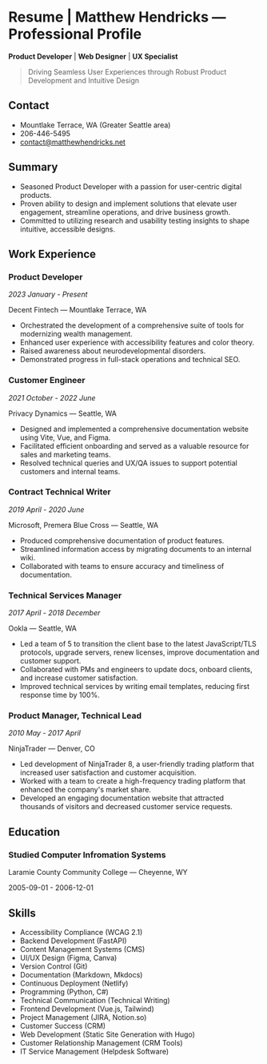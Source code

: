 # Resume | Matthew Hendricks — Professional Profile

**Product Developer** | **Web Designer** | **UX Specialist**

> Driving Seamless User Experiences through Robust Product Development and Intuitive Design

## Contact

- Mountlake Terrace, WA (Greater Seattle area)
- 206-446-5495
- [contact@matthewhendricks.net](mailto:contact@matthewhendricks.net)

## Summary

- Seasoned Product Developer with a passion for user-centric digital products.
- Proven ability to design and implement solutions that elevate user engagement, streamline operations, and drive business growth.
- Committed to utilizing research and usability testing insights to shape intuitive, accessible designs.

## Work Experience

### Product Developer

_2023 January - Present_

Decent Fintech — Mountlake Terrace, WA

- Orchestrated the development of a comprehensive suite of tools for modernizing wealth management.
- Enhanced user experience with accessibility features and color theory.
- Raised awareness about neurodevelopmental disorders.
- Demonstrated progress in full-stack operations and technical SEO.

### Customer Engineer

_2021 October - 2022 June_

Privacy Dynamics — Seattle, WA

- Designed and implemented a comprehensive documentation website using Vite, Vue, and Figma.
- Facilitated efficient onboarding and served as a valuable resource for sales and marketing teams.
- Resolved technical queries and UX/QA issues to support potential customers and internal teams.

### Contract Technical Writer

_2019 April - 2020 June_

Microsoft, Premera Blue Cross — Seattle, WA

- Produced comprehensive documentation of product features.
- Streamlined information access by migrating documents to an internal wiki.
- Collaborated with teams to ensure accuracy and timeliness of documentation.

### Technical Services Manager

_2017 April - 2018 December_

Ookla — Seattle, WA

- Led a team of 5 to transition the client base to the latest JavaScript/TLS protocols, upgrade servers, renew licenses, improve documentation and customer support.
- Collaborated with PMs and engineers to update docs, onboard clients, and increase customer satisfaction.
- Improved technical services by writing email templates, reducing first response time by 100%.

### Product Manager, Technical Lead

_2010 May - 2017 April_

NinjaTrader — Denver, CO

- Led development of NinjaTrader 8, a user-friendly trading platform that increased user satisfaction and customer acquisition.
- Worked with a team to create a high-frequency trading platform that enhanced the company's market share.
- Developed an engaging documentation website that attracted thousands of visitors and decreased customer service requests.

## Education

### Studied Computer Infromation Systems

Laramie County Community College — Cheyenne, WY

2005-09-01 - 2006-12-01

## Skills

- Accessibility Compliance (WCAG 2.1)
- Backend Development (FastAPI)
- Content Management Systems (CMS)
- UI/UX Design (Figma, Canva)
- Version Control (Git)
- Documentation (Markdown, Mkdocs)
- Continuous Deployment (Netlify)
- Programming (Python, C#)
- Technical Communication (Technical Writing)
- Frontend Development (Vue.js, Tailwind)
- Project Management (JIRA, Notion.so)
- Customer Success (CRM)
- Web Development (Static Site Generation with Hugo)
- Customer Relationship Management (CRM Tools)
- IT Service Management (Helpdesk Software)
